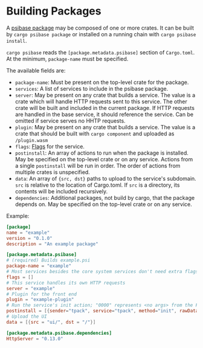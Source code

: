 # Building Packages

A [psibase package](../../../specifications/data-formats/package.md) may be composed of one or more crates. It can be built by `cargo psibase package` or installed on a running chain with `cargo psibase install`.

`cargo psibase` reads the `[package.metadata.psibase]` section of `Cargo.toml`. At the minimum, `package-name` must be specified.

The available fields are:

- `package-name`: Must be present on the top-level crate for the package.
- `services`: A list of services to include in the psibase package.
- `server`: May be present on any crate that builds a service. The value is a crate which will handle HTTP requests sent to this service. The other crate will be built and included in the current package. If HTTP requests are handled in the base service, it should reference the service. Can be omitted if service serves no HHTP requests.
- `plugin`: May be present on any crate that builds a service. The value is a crate that should be built with `cargo component` and uploaded as `/plugin.wasm`
- `flags`: [Flags](../../../specifications/data-formats/package.md#serviceservicejson) for the service.
- `postinstall`: An array of actions to run when the package is installed. May be specified on the top-level crate or on any service. Actions from a single `postinstall` will be run in order. The order of actions from multiple crates is unspecified.
- `data`: An array of `{src, dst}` paths to upload to the service's subdomain. `src` is relative to the location of Cargo.toml. If `src` is a directory, its contents will be included recursively.
- `dependencies`: Additional packages, not build by cargo, that the package depends on. May be specified on the top-level crate or on any service.

Example:

```toml
[package]
name = "example"
version = "0.1.0"
description = "An example package"

[package.metadata.psibase]
# (required) Builds example.psi
package-name = "example"
# Most services besides the core system services don't need extra flags.
flags = []
# This service handles its own HTTP requests
server = "example"
# Plugin for the front end
plugin = "example-plugin"
# Run the service's init action; "0000" represents <no args> from the Fracpack perspective.
postinstall = [{sender="tpack", service="tpack", method="init", rawData="0000"}]
# Upload the UI
data = [{src = "ui/", dst = "/"}]

[package.metadata.psibase.dependencies]
HttpServer = "0.13.0"
```
